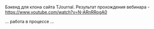 Бэкенд для клона сайта TJournal. Результат прохождения вебинара - https://www.youtube.com/watch?v=N-ARnRRogA0

... работа в процессе ...
